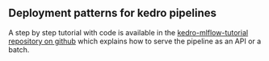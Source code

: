 ## Deployment patterns for kedro pipelines

A step by step tutorial with code is available in the [kedro-mlflow-tutorial repository on github](https://github.com/Galileo-Galilei/kedro-mlflow-tutorial#serve-the-inference-pipeline-to-an-end-user) which explains how to serve the pipeline as an API or a batch.
